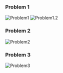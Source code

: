 ### Problem 1
![Problem1](problem1.png) 
![Problem1.2](problem1.2.png)

### Problem 2
![Problem2](problem2.png)

### Problem 3
![Problem3](problem3.png)
